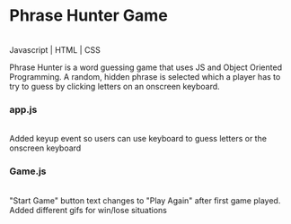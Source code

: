 # Phrase Hunter Game
<br>Javascript | HTML | CSS
<p>Phrase Hunter is a word guessing game that uses JS and Object Oriented Programming. A random, hidden phrase is selected which a player has to try to guess by clicking letters on an onscreen keyboard.</p> 
<h3>app.js</h3>
<br> Added keyup event so users can use keyboard to guess letters or the onscreen keyboard
<h3>Game.js</h3>
<br> "Start Game" button text changes to "Play Again" after first game played.
<br> Added different gifs for win/lose situations

 
